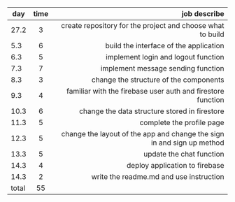 | day         | time           | job describe  |
| ------------- |:-------------:| -----:|
| 27.2      |  3  |create repository for the project and choose what to build  |
| 5.3      | 6      |   build the interface of the application |
| 6.3 | 5     |    implement login and logout function |
| 7.3 | 7      |    implement message sending function |
| 8.3 | 3      |    change the structure of the components  |
| 9.3 | 4      |    familiar with the firebase user auth and firestore function |
| 10.3 | 6      |    change the data structure stored in firestore |
| 11.3 | 5      |    complete the profile page|
| 12.3 | 5      |    change the layout of the app and change the sign in and sign up method |
| 13.3 | 5      |    update the chat function |
| 14.3 | 4      |    deploy application to firebase |
| 14.3 | 2      |    write the readme.md and use instruction |
| total | 55      |          |

